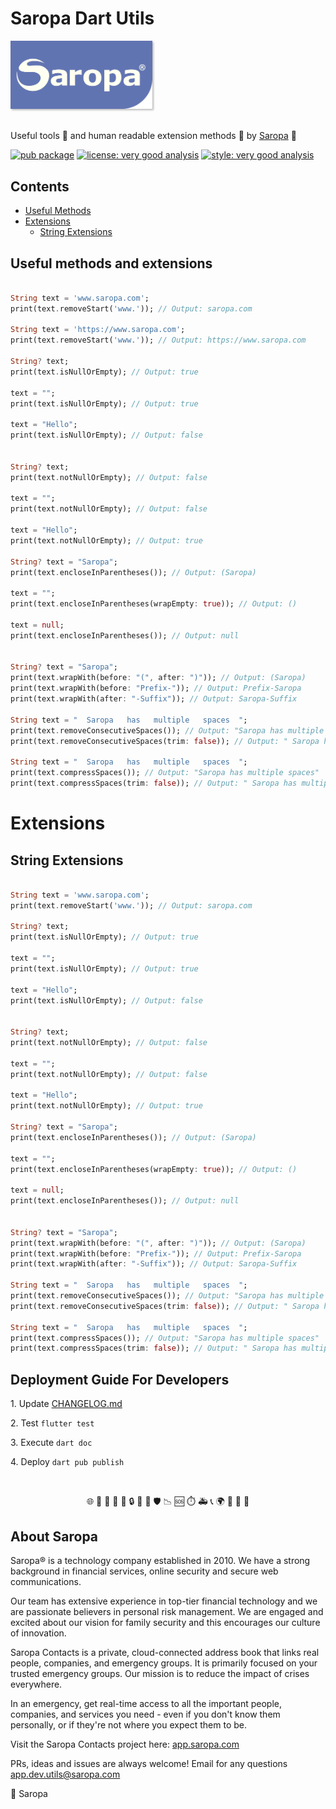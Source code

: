 # Saropa Dart Utils

<!-- markdownlint-disable MD033 - Disable No HTML -->
<div style="width: 45%;">
  <img src="SaropaLogo2019_contrast-1200.png" alt="saropa company logo"  style="filter: drop-shadow(0.2em 0.2em 0.13em rgba(68, 68, 68, 0.35));" />
</div>
<!-- [![Saropa Logo](SaropaLogo2019_contrast-1200.png)](https://saropa.com) -->
<br>

Useful tools 🚀 and human readable extension methods 🤖 by [Saropa][saropa_link] 🎈

[![pub package](https://img.shields.io/pub/v/saropa_dart_utils.svg)](https://pub.dev/packages/saropa_dart_utils) [![license: very good analysis](https://img.shields.io/badge/license-GPL-purple.svg)](https://opensource.org/licenses/GPL) [![style: very good analysis](https://img.shields.io/badge/style-very_good_analysis-B22C89.svg)](https://pub.dev/packages/very_good_analysis)

## Contents

- [Useful Methods](#useful-methods-and-extensions)
- [Extensions](#extensions)
  - [String Extensions](#string-extensions)

## Useful methods and extensions

```dart

String text = 'www.saropa.com';
print(text.removeStart('www.')); // Output: saropa.com

String text = 'https://www.saropa.com';
print(text.removeStart('www.')); // Output: https://www.saropa.com

String? text;
print(text.isNullOrEmpty); // Output: true

text = "";
print(text.isNullOrEmpty); // Output: true

text = "Hello";
print(text.isNullOrEmpty); // Output: false


String? text;
print(text.notNullOrEmpty); // Output: false

text = "";
print(text.notNullOrEmpty); // Output: false

text = "Hello";
print(text.notNullOrEmpty); // Output: true

String? text = "Saropa";
print(text.encloseInParentheses()); // Output: (Saropa)

text = "";
print(text.encloseInParentheses(wrapEmpty: true)); // Output: ()

text = null;
print(text.encloseInParentheses()); // Output: null


String? text = "Saropa";
print(text.wrapWith(before: "(", after: ")")); // Output: (Saropa)
print(text.wrapWith(before: "Prefix-")); // Output: Prefix-Saropa
print(text.wrapWith(after: "-Suffix")); // Output: Saropa-Suffix

String text = "  Saropa   has   multiple   spaces  ";
print(text.removeConsecutiveSpaces()); // Output: "Saropa has multiple spaces"
print(text.removeConsecutiveSpaces(trim: false)); // Output: " Saropa has multiple spaces "

String text = "  Saropa   has   multiple   spaces  ";
print(text.compressSpaces()); // Output: "Saropa has multiple spaces"
print(text.compressSpaces(trim: false)); // Output: " Saropa has multiple spaces "

```

# Extensions

## String Extensions

```dart

String text = 'www.saropa.com';
print(text.removeStart('www.')); // Output: saropa.com

String? text;
print(text.isNullOrEmpty); // Output: true

text = "";
print(text.isNullOrEmpty); // Output: true

text = "Hello";
print(text.isNullOrEmpty); // Output: false


String? text;
print(text.notNullOrEmpty); // Output: false

text = "";
print(text.notNullOrEmpty); // Output: false

text = "Hello";
print(text.notNullOrEmpty); // Output: true

String? text = "Saropa";
print(text.encloseInParentheses()); // Output: (Saropa)

text = "";
print(text.encloseInParentheses(wrapEmpty: true)); // Output: ()

text = null;
print(text.encloseInParentheses()); // Output: null


String? text = "Saropa";
print(text.wrapWith(before: "(", after: ")")); // Output: (Saropa)
print(text.wrapWith(before: "Prefix-")); // Output: Prefix-Saropa
print(text.wrapWith(after: "-Suffix")); // Output: Saropa-Suffix

String text = "  Saropa   has   multiple   spaces  ";
print(text.removeConsecutiveSpaces()); // Output: "Saropa has multiple spaces"
print(text.removeConsecutiveSpaces(trim: false)); // Output: " Saropa has multiple spaces "

String text = "  Saropa   has   multiple   spaces  ";
print(text.compressSpaces()); // Output: "Saropa has multiple spaces"
print(text.compressSpaces(trim: false)); // Output: " Saropa has multiple spaces "


```

## Deployment Guide For Developers

1.⁠ ⁠Update [CHANGELOG.md](CHANGELOG.md)

2.⁠ ⁠Test ```flutter test```⁠

3.⁠ ⁠Execute ⁠```dart doc```

4.⁠ ⁠Deploy ⁠```dart pub publish```

<br>
<p align="center">🌐 📖 👥 🏢 🚨 🔒 🤝 🎯 🛡️  📉 🆘 ⏱️ 🚑 📞 🌍 🔄 📲 💼</p>

## About Saropa

Saropa®️ is a technology company established in 2010. We have a strong background in financial services, online security and secure web communications.

Our team has extensive experience in top-tier financial technology and we are passionate believers in personal risk management. We are engaged and excited about our vision for family security and this encourages our culture of innovation.

Saropa Contacts is a private, cloud-connected address book that links real people, companies, and emergency groups. It is primarily focused on your trusted emergency groups. Our mission is to reduce the impact of crises everywhere.

In an emergency, get real-time access to all the important people, companies, and services you need - even if you don't know them personally, or if they're not where you expect them to be.

Visit the Saropa Contacts project here: [app.saropa.com](https://app.saropa.com)

PRs, ideas and issues are always welcome! Email for any questions [app.dev.utils@saropa.com](mailto:app.dev.utils@saropa.com)

💙 Saropa

[saropa_link]: https://saropa.com

<!-- Github Repo Link -->